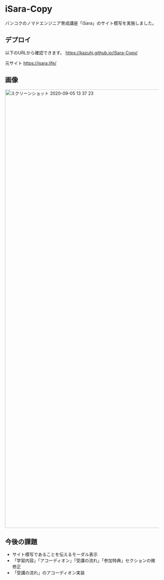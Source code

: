 # iSara-Copy
バンコクのノマドエンジニア育成講座「iSara」のサイト模写を実施しました。

## デプロイ
以下のURLから確認できます。
https://kazuhj.github.io/iSara-Copy/
<br>

元サイト
https://isara.life/

## 画像
<img width="1437" alt="スクリーンショット 2020-09-05 13 37 23" src="https://user-images.githubusercontent.com/57065520/92297713-1d50b380-ef7d-11ea-9c40-a722074770bf.png">

## 今後の課題
- サイト模写であることを伝えるモーダル表示
- 「学習内容」「アコーディオン」「受講の流れ」「参加特典」セクションの微修正
- 「受講の流れ」のアコーディオン実装



